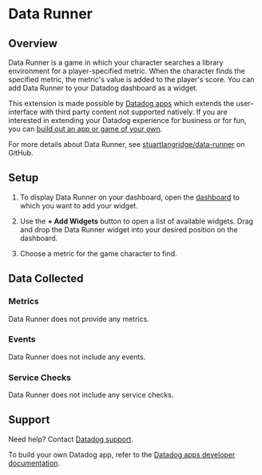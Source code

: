# Data Runner

## Overview

Data Runner is a game in which your character searches a library environment for a player-specified metric. When the character finds the specified metric, the metric's value is added to the player's score. You can add Data Runner to your Datadog dashboard as a widget. 

This extension is made possible by [Datadog apps][4] which extends the user-interface with third party content not supported natively. If you are interested in extending your Datadog experience for business or for fun, you can [build out an app or game of your own][4].

For more details about Data Runner, see [stuartlangridge/data-runner][1] on GitHub.

## Setup

1. To display Data Runner on your dashboard, open the [dashboard][2] to which you want to add your widget.

2. Use the **+ Add Widgets** button to open a list of available widgets. Drag and drop the Data Runner widget into your desired position on the dashboard.

3. Choose a metric for the game character to find.

## Data Collected

### Metrics

Data Runner does not provide any metrics.

### Events

Data Runner does not include any events.

### Service Checks

Data Runner does not include any service checks.

## Support

Need help? Contact [Datadog support][3].

To build your own Datadog app, refer to the [Datadog apps developer documentation][4].

[1]: https://github.com/stuartlangridge/data-runner
[2]: https://app.datadoghq.com/dashboard/lists
[3]: https://www.datadoghq.com/support/
[4]: https://docs.datadoghq.com/developers/datadog_apps